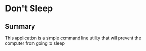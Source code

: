 # Don't Sleep

## Summary

This application is a simple command line utility that will prevent the computer from going to sleep.

